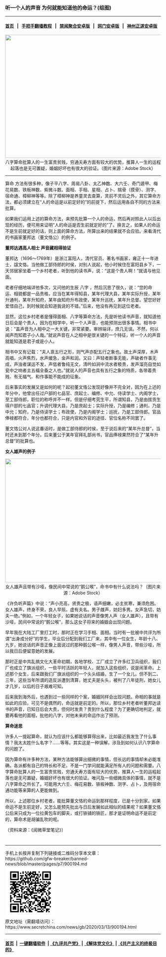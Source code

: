 ### 听一个人的声音 为何就能知道他的命运？(组图)
------------------------

#### [首页](https://github.com/gfw-breaker/banned-news/blob/master/README.md) &nbsp;&nbsp;|&nbsp;&nbsp; [手把手翻墙教程](https://github.com/gfw-breaker/guides/wiki) &nbsp;&nbsp;|&nbsp;&nbsp; [禁闻聚合安卓版](https://github.com/gfw-breaker/bn-android) &nbsp;&nbsp;|&nbsp;&nbsp; [网门安卓版](https://github.com/oGate2/oGate) &nbsp;&nbsp;|&nbsp;&nbsp; [神州正道安卓版](https://github.com/SzzdOgate/update) 



<div class="article_right" style="fone-color:#000">
 <p style="text-align:center">
  <img alt="" src="http://img2.secretchina.com/pic/2019/5-4/p2417431a178114792-ss.jpg" style="height:398px; width:600px"/>
  <br>
   八字算命批算人的一生富贵贫贱，穷通夭寿方面有较大的优势，推算人一生的运程起落也是无可置疑，婚姻好坏也有很大的验证。（图片来源：Adobe Stock）
   <span id="hideid" name="hideid" style="color:red;display:none;">
    <span href="https://www.secretchina.com">
    </span>
   </span>
  </br>
 </p>
 <div id="txt-mid1-t21-2017">
  

---


  </div>
 </div>
 <p>
  <span href="https://www.secretchina.com/news/gb/tag/算命" target="_blank">
   算命
  </span>
  方法有很多种，像子平八字、周易八卦、太乙神数、大六壬、奇门遁甲、梅花易数、铁板神数、紫微斗数、面相、手相、星相、占卜、揣骨（摸骨）、测字、宿命通、樟柳神等等。除了樟柳神是养童灵去查算，灵前不灵后之外，其它算命方法，都必须建立在“人的命运是以前定好的”的前提下，然后运用各自不同的方法来批算。
  <span id="hideid" name="hideid" style="color:red;display:none;">
   <span href="https://www.secretchina.com">
   </span>
  </span>
 </p>
 <p>
  如果我们运用上述的算命方法，来预先批算一个人的命运，然后再对照此人以后出现的经历，便可用来证明“人的命运是否生前就定好的”了。换言之，如果人的命运不是生前就定好的话，则上面的算命方法，所算出来的结果就不会应验。来看淸代的书画家董邦达（董文恪公）的例子。
 </p>
 <p>
  <strong>
   董邦达遇高人相士 声音藏相得验证
  </strong>
 </p>
 <p>
  董邦达（1696～1769年）是浙江富阳人，清代官员、著名书画家，雍正十一年进士，諡文恪。当他做工部侍郎的时侯，对别人说起，他小时候住在富阳县乡下，一天邻居家坐着一个乡村老者，听到他的读书声，说：“这是个贵人啊！”就请与他见面。
 </p>
 <p>
  老者仔细地端详他多次，又问他的生辰
  <span href="https://www.secretchina.com/news/gb/tag/八字" target="_blank">
   八字
  </span>
  ，然后沉思了很久，说：“您的命运、相貌都是一品贵格，应当在某年得知县，某年代理大县，某年实际升授，某年升通判，某年升知府，某年由知府升布政使，某年升巡抚，某年升总督。望您好好爱惜自己，到时候就会知道我说的不错。”后来，他没有再见到这位老者。
 </p>
 <p>
  显然，这位乡村老者是懂得面相、八字等算命方法，先是听他读书声音，就知道他日后会是个贵人，因为在相学中，听一个人声音，也能预测出很多事情。相书中说：“盖声音为人相中之一大关键，非常紧要。审辨端详，庶几无误。不然，何以闻声而知君子小人哉。”就说声音在人之相中是很关键的一个特征，听一个人的声音就能知道是君子或是小人。
 </p>
 <p>
  相书中又有记载：“夫人禀五行之形，则气声亦配五行之象也。故土声深厚，木声高唱，火声焦烈，水声缓急，金声和润。又曰：声轻者断事无能，声破者作事无成，声浊者谋运不发，声低者鲁纯无文，清吟如涧中流水者极贵，发声溜亮自觉如瓮中之响者主五福全备之人也。”就说人的声音也具有五行之象的特质，各带着贵贱、有无福气、和作事能不能成的征象。
 </p>
 <p>
  后来事实的发展又是如何的呢？起初董文恪公发现好像并不完全对，因为在上述的年分中，他曾出任过户部的七品官、庶起士、编修、中允、侍读学士、内阁学士，至工部侍郎，职位的称呼并不一样。但是仔细考究生平，所谓知县，乃是由拔贡生得户部的七品官；升调代理大县，乃是庶起士；实际升授，乃是编修；通判，乃是中允；知府，乃是侍读学士；布政使，乃是内阁学士；巡抚，乃是工部侍郎。官品俸禄都符合，年分也都符合，只是内官和外官的途径、官位名称不同罢了。
 </p>
 <p>
  董文恪公对人说这番话时，是做工部侍郎的时侯，至于说后来的“某年升总督”，当时还未到那个年分。后来董公于某年官拜礼部尚书，官品俸禄果然符合了“某年升总督”的批算也。
 </p>
 <p>
  <strong>
   女人雄声的例子
  </strong>
 </p>
 <p style="text-align:center">
  <img alt="" src="http://img2.secretchina.com/pic/2019/4-28/p2413053a890456539-ss.jpg" style="height:400px; width:600px"/>
  <br>
   女人雄声且带有沙哑，像民间中常说的“鹅公喉”，命书中有什么说法吗？（图片来源：Adobe Stock）
  </br>
 </p>
 <p>
  《许负听声篇》中说：“声小亮高，贤贵之极，语声细嫩，必主贫寒，兼须危困。女人雄声，终身不荣，良人早殒，虚有夫名。男子雌声，妨妇多男。女声急切，妨夫一绝。”例如，一个年轻女子，如果她说话的声音像男人声（女人雄声），且带有沙哑，民间中常说的“鹅公喉”，那么这女子将来的婚姻会出现问题。
 </p>
 <p>
  早年我在大陆工厂里打工时，那时正在学习手相、面相。当时有一批被中共评为所谓“出身成分好”的学生，毕业后分配到我们工厂来，其中有一位女生，年龄十八、九岁，她说话的声音正像上面说过的那种鹅公喉一样，像男人声音，带些沙哑，所以我日后便留意她的发展。
 </p>
 <p>
  那时正是中共乱搞文化大革命初期，各地学校、工厂成立了许多红卫兵组织，我们厂也成立了旗派组织，一些平时活跃的年轻人，就加入这些组织，说是闹革命。上述那个女生，后来跟我们厂旗派组织的一个头头结婚，生了一个女儿。但不到二、三年，这些当年所谓的造反派遭到清算，她丈夫是头头，被判了八年徒刑，她女儿才几岁，以后的日子艰难可知。
 </p>
 <p>
  后来我到海外后，也遇到过一些同样的个案，婚姻同样会出现问题。命相的事就是如此的应验，可见不是偶然的，命运就是前定的。所以，那位乡村老者听董邦达读书的声音，已知日后会大贵，但何时发贵？贵到什么程度？为了更确切地判定，就要再看他的面相，批他的八字，对他未来的命运作出了预测。
 </p>
 <p>
  <strong>
   算命迷思
  </strong>
 </p>
 <p>
  许多人一提起算命，就认为应该什么都能够算得出来，比如最近我发生了什么事情？我太太姓什么名字？……等等。其实这是一种误解，涉及到如何认识八字算命的问题了。
 </p>
 <p>
  因为算命有许多种方法，某种方法能够算出细微的事情，但长远的事情却未必能准确，各派都有自己的特长和不足，不是一门学问就能满足所有人的问题和需要。八字算命批算人的一生富贵贫贱，穷通夭寿方面有较大的优势，推算人一生的运程起落也是无可置疑，婚姻好坏也有很大的验证。唯问及一些细微具体的事情，就不是八字算命之所长了。可能用大六壬、梅花易数、铁板神数、测字、占卜，及用宿命通功能等来算的人更能做到。
 </p>
 <p>
  所以，上述那位乡村老者，能批算董文恪的命运到那样程度，已是十分到家。如果命运不是生前定好，又怎么能预先批出与日后发展如此相似的结果呢？如果董文恪公后来只成为一位拉黄包车的脚夫，或打铁铺的铁匠，那才是证明命运不是前定的，算命术是胡骗乱吹的呢。
 </p>
 <p>
  （资料来源：《阅微草堂笔记》）
  <center>
   <div>
    <div id="txt-mid2-t22-2017" style="display: block;  max-height: 351px;  overflow: hidden;">
     <div id="SC-21xxx">
     </div>
     <ins class="adsbygoogle" data-ad-client="ca-pub-1276641434651360" data-ad-format="auto" data-ad-slot="4301710469" data-full-width-responsive="true" style="display:block">
     </ins>
    </div>
   </div>
  </center>
  <div style="padding-top:12px;">
  </div>
 </p>
</div>

<hr/>
手机上长按并复制下列链接或二维码分享本文章：<br/>
https://github.com/gfw-breaker/banned-news/blob/master/pages/p7/900194.md <br/>
<a href='https://github.com/gfw-breaker/banned-news/blob/master/pages/p7/900194.md'><img src='https://github.com/gfw-breaker/banned-news/blob/master/pages/p7/900194.md.png'/></a> <br/>
原文地址（需翻墙访问）：https://www.secretchina.com/news/gb/2020/03/13/900194.html


------------------------
#### [首页](https://github.com/gfw-breaker/banned-news/blob/master/README.md) &nbsp;|&nbsp; [一键翻墙软件](https://github.com/gfw-breaker/nogfw/blob/master/README.md) &nbsp;| [《九评共产党》](https://github.com/gfw-breaker/9ping.md/blob/master/README.md#九评之一评共产党是什么) | [《解体党文化》](https://github.com/gfw-breaker/jtdwh.md/blob/master/README.md) | [《共产主义的终极目的》](https://github.com/gfw-breaker/gczydzjmd.md/blob/master/README.md)


<img src='http://gfw-breaker.win/banned-news/pages/p7/900194.md' width='0px' height='0px'/>